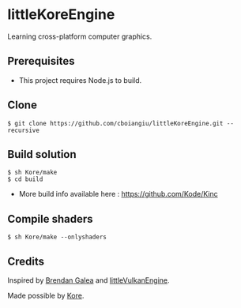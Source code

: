 # littleKoreEngine

Learning cross-platform computer graphics.

## Prerequisites

- This project requires Node.js to build.

## Clone
```
$ git clone https://github.com/cboiangiu/littleKoreEngine.git --recursive
```

## Build solution
```
$ sh Kore/make
$ cd build
```
- More build info available here : https://github.com/Kode/Kinc

## Compile shaders
```
$ sh Kore/make --onlyshaders
```

## Credits

Inspired by [Brendan Galea](https://www.youtube.com/channel/UC9pXmjxsQHeFH9vgCeRsHcw) and [littleVulkanEngine](https://github.com/blurrypiano/littleVulkanEngine).

Made possible by [Kore](https://github.com/Kode/Kinc).
